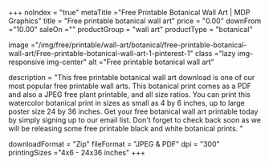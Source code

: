 +++
noIndex = "true"
metaTitle ="Free Printable Botanical Wall Art | MDP Graphics"
title = "Free printable botanical wall art"
price = "0.00"
downFrom ="10.00"
saleOn =""
productGroup = "wall art"
productType = "botanical"

image ="/img/free/printable/wall-art/botanical/free-printable-botanical-wall-art/Free-printable-botanical-wall-art-1-pinterest-1"
class ="lazy img-responsive img-center"
alt ="Free printable botanical wall art"


description = "This free printable botanical wall art download is one of our most popular free printable wall arts. This botanical print comes as a PDF and also a JPEG free plant printable, and all size ratios. You can print this watercolor botanical print in sizes as small as 4 by 6 inches, up to large poster size 24 by 36 inches. Get your free botanical wall art printable today by simply signing up to our email list. Don't forget to check back soon as we will be releasing some free printable black and white botanical prints. "

downloadFormat = "Zip"
fileFormat = "JPEG & PDF"
dpi = "300"
printingSizes ="4x6 - 24x36 inches"
+++


